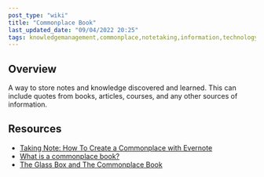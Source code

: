 ```yaml
---
post_type: "wiki" 
title: "Commonplace Book"
last_updated_date: "09/04/2022 20:25"
tags: knowledgemanagement,commonplace,notetaking,information,technology,internet,books
---
```


## Overview

A way to store notes and knowledge discovered and learned. This can include quotes from books, articles, courses, and any other sources of information.

## Resources

- [Taking Note: How To Create a Commonplace with Evernote](https://evernote.com/blog/how-to-create-commonplace-with-evernote/)
- [What is a commonplace book?](https://medium.com/read-smart/what-is-a-commonplace-book-db392bda730c)
- [The Glass Box and The Commonplace Book](https://stevenberlinjohnson.com/the-glass-box-and-the-commonplace-book-639b16c4f3bb)